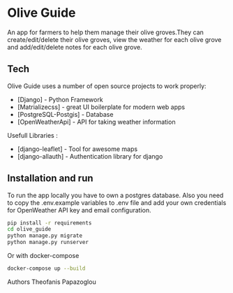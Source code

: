 # Olive Guide
An app for farmers to help them manage their olive groves.They can create/edit/delete their olive groves, view the weather for each olive grove and add/edit/delete notes for each olive grove.

## Tech

Olive Guide uses a number of open source projects to work properly:

- [Django] - Python Framework
- [Matrializecss] - great UI boilerplate for modern web apps
- [PostgreSQL-Postgis] - Database
- [OpenWeatherApi] - API for taking weather information

Usefull Libraries :
- [django-leaflet] - Tool for awesome maps
- [django-allauth] - Authentication library for django


## Installation and run
To run the app locally you have to own a postgres database. Also you need to copy the .env.example variables to .env file and add your own credentials for OpenWeather API key and email configuration.

```sh
pip install -r requirements
cd olive_guide
python manage.py migrate
python manage.py runserver
```
Or with docker-compose 
```sh
docker-compose up --build
```
Authors
Theofanis Papazoglou
